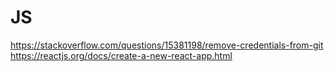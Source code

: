 # JS

https://stackoverflow.com/questions/15381198/remove-credentials-from-git
https://reactjs.org/docs/create-a-new-react-app.html
